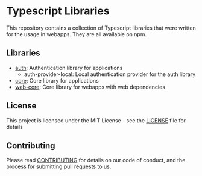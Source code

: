 # Typescript Libraries

This repository contains a collection of Typescript libraries that were written for the usage in webapps. 
They are all available on npm.

## Libraries
- [auth](packages/auth/README.md): Authentication library for applications
   - auth-provider-local: Local authentication provider for the auth library
- [core](packages/core/README.md): Core library for applications
- [web-core](packages/web-core/README.md): Core library for webapps with web dependencies

## License
This project is licensed under the MIT License - see the [LICENSE](LICENSE) file for details

## Contributing
Please read [CONTRIBUTING](CONTRIBUTING.md) for details on our code of conduct, and the process for submitting pull requests to us.
